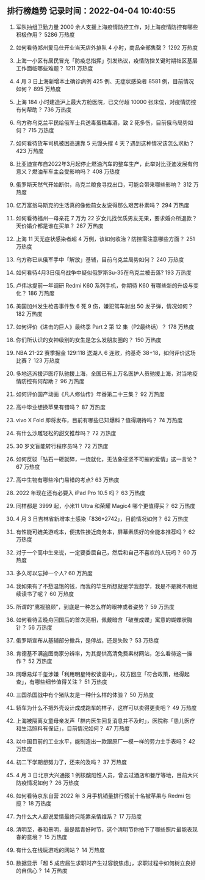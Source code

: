
## 排行榜趋势 记录时间：2022-04-04 10:40:55
  
  1. 军队抽组卫勤力量 2000 余人支援上海疫情防控工作，对上海疫情防控有哪些积极作用？ 5286 万热度
    
  2. 如何看待郑州爱马仕开业当天店外排队 4 小时，商品全部售罄？ 1292 万热度
    
  3. 上海一小区有居民冒充「防疫总指挥」引发热议，疫情防控关键时期社区基层工作面临哪些难题？ 1211 万热度
    
  4. 4 月 3 日上海新增本土确诊病例 425 例、无症状感染者 8581 例，目前情况如何？ 895 万热度
    
  5. 上海 184 小时建造沪上最大方舱医院，已交付超 10000 张床位，对疫情防控有何帮助？ 736 万热度
    
  6. 乌方称乌克兰平民给俄军士兵送毒蛋糕毒酒，致 2 死多伤，目前俄乌局势如何？ 715 万热度
    
  7. 如何看待货车司机被困高速靠 5 元馒头撑 4 天？遇到这种情况该怎么求助？ 423 万热度
    
  8. 比亚迪宣布自2022年3月起停止燃油汽车的整车生产，此举对比亚迪发展有何意义？燃油车车主会受影响吗？ 408 万热度
    
  9. 俄罗斯天然气开始断供，乌克兰粮食寻找出口，可能会带来哪些影响？ 312 万热度
    
  10. 亿万富翁马斯克的生活真的像他前女友说得那么艰苦朴素吗？ 294 万热度
    
  11. 如何看待福州一母亲花 7 万为 22 岁女儿找优质男友无果，要求婚介所退款？天价婚介都是谁在买单？ 267 万热度
    
  12. 上海 11 天无症状感染者超 4 万例，该如何收治？防控需注意哪些方面？ 251 万热度
    
  13. 乌方称已从俄军手中「解放」基辅，目前乌克兰局势如何？ 240 万热度
    
  14. 如何看待4月3日俄乌战争中疑似俄罗斯Su-35在乌克兰被击落? 193 万热度
    
  15. 卢伟冰提前一年调研 Redmi K60 系列手机，你期待 K60 有哪些新的升级与变化？ 186 万热度
    
  16. 美国加州发生枪击事件致 6 死 9 伤，嫌犯驾车射出 50 发子弹，情况如何？ 182 万热度
    
  17. 如何评价《进击的巨人》最终季 Part 2 第 12 集（P2最终话）？ 178 万热度
    
  18. 你们所认识的女神级别的女生是怎么发朋友圈的？ 150 万热度
    
  19. NBA 21-22 赛季掘金 129:118 送湖人 6 连败，约基奇 38+18，如何评价这场比赛？ 123 万热度
    
  20. 多地选派援沪医疗队驰援上海，全国已有上万名医护人员驰援上海，对当地疫情防控有何帮助？ 96 万热度
    
  21. 如何评价国产动画《凡人修仙传》年番第二十三集？ 92 万热度
    
  22. 高中毕业想换苹果有错吗？ 87 万热度
    
  23. vivo X Fold 即将发布，目前有哪些已知爆料？值得期待吗？ 74 万热度
    
  24. 有什么沙雕轻松的甜文推荐吗？ 72 万热度
    
  25. 30 岁文盲能转行程序员吗？ 72 万热度
    
  26. 如何反驳「钻石一砸就碎，一烧就化，无法象征坚不可摧的爱情」这一言论？ 67 万热度
    
  27. 高中生物有哪些冷门易错的考点? 63 万热度
    
  28. 2022 年现在还有必要入 iPad Pro 10.5 吗？ 63 万热度
    
  29. 同样都是 3999 起，小米11 Ultra 和荣耀 Magic4 哪个更值得买？ 62 万热度
    
  30. 4 月 3 日吉林省新增本土感染「836+2742」，目前情况如何？ 62 万热度
    
  31. 有性能可媲美游戏本，便携性接近商务本，屏幕素质好的全能本推荐吗？ 62 万热度
    
  32. 对于一个高中生来说，一定要委屈自己，然后和自己不喜欢的人玩吗？ 60 万热度
    
  33. 多久可以忘掉一个人? 60 万热度
    
  34. 我如果有了不愁温饱的钱，而我的毕生所想就是学我想学，我是不是就不用继续读书了呢？ 60 万热度
    
  35. 所谓的“鹰视狼顾”，到底是一种怎么样的眼神或者姿势？ 59 万热度
    
  36. 如何看待孟晚舟回国后的首次亮相，佩戴暗含「破茧成蝶」寓意的蝴蝶状胸针？ 56 万热度
    
  37. 俄罗斯宣布从基辅部分撤兵，是停战，还是失败？ 53 万热度
    
  38. 肯德基不满盗图商家分辨率，为其提供高清免费素材网站，怎么看待这一操作？ 52 万热度
    
  39. 网曝易烊千玺涉嫌「利用明星特权读高中」，校方回应「符合政策，经得起查」，有哪些细节值得关注？ 51 万热度
    
  40. 三国杀国战中有个猪队友是一种什么样的体验？ 50 万热度
    
  41. 轿车为什么不把外壳设计成成跑车的样子，这样可以卖得更贵吧？ 49 万热度
    
  42. 上海被隔离女童母亲发声「群内医生回复消息并不及时」，医院称「患儿医疗和生活照料有保证」，目前情况如何？ 47 万热度
    
  43. 以中国目前的工业水平，能制造出一款跟原厂一模一样的劳力士手表吗？ 42 万热度
    
  44. 初二下学期想努力了，还来的及吗？ 37 万热度
    
  45. 4 月 3 日北京大兴通报 1 例核酸阳性人员，曾去过酒店和餐厅等地，目前大兴防疫情况如何？ 26 万热度
    
  46. 如何看待京东自营 2022 年 3 月手机销量排行榜前十名被苹果与 Redmi 包揽？ 18 万热度
    
  47. 为什么大人都说爱情最终只能靠亲情维系？ 17 万热度
    
  48. 清明至，春和景明，最是踏青好时节，这个清明节你拍下了哪些照片最能表现春的意境？ 15 万热度
    
  49. 有什么在线玩游戏的网站？ 14 万热度
    
  50. 数据显示「超 5 成应届生求职时产生过容貌焦虑」，求职过程中如何树立良好的自信心？ 14 万热度
    